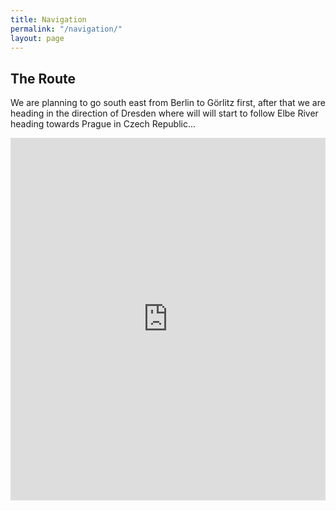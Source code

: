 ```yaml
---
title: Navigation
permalink: "/navigation/"
layout: page
---
```


## The Route

We are planning to go south east from Berlin to Görlitz first, after that we are heading in the direction of Dresden where will will start to follow Elbe River heading towards Prague in Czech Republic... 

<iframe src="https://www.komoot.de/collection/1581256/embed" width="100%" height="580" frameborder="0" scrolling="no"></iframe>